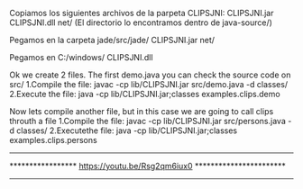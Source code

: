 Copiamos los siguientes archivos de la parpeta CLIPSJNI:
  CLIPSJNI.jar
  CLIPSJNI.dll
  net/ (El directorio lo encontramos dentro de java-source/)
  
Pegamos en la carpeta jade/src/jade/
  CLIPSJNI.jar
  net/
  
  Pegamos en C:/windows/
    CLIPSJNI.dll

Ok we create 2 files. The first demo.java you can check the source code on src/
1.Compile the file:
	javac -cp lib/CLIPSJNI.jar src/demo.java -d classes/
2.Execute the file:
	java -cp lib/CLIPSJNI.jar;classes examples.clips.demo

Now lets compile another file, but in this case we are going to call
clips throuth a file
1.Compile the file:
	javac -cp lib/CLIPSJNI.jar src/persons.java -d classes/
2.Executethe file:
	java -cp lib/CLIPSJNI.jar;classes examples.clips.persons
	
**********************************************************************
***************** https://youtu.be/Rsg2qm6iux0 ***********************
**********************************************************************
